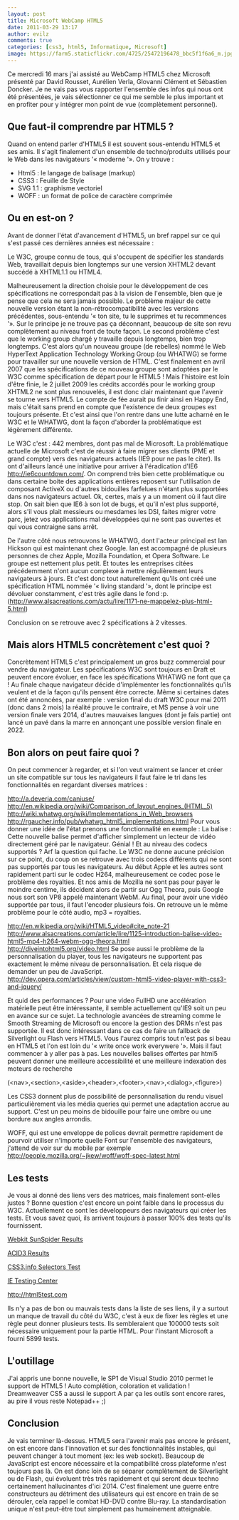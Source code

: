 ```yaml
---
layout: post
title: Microsoft WebCamp HTML5
date: 2011-03-29 13:17
author: evilz
comments: true
categories: [css3, html5, Informatique, Microsoft]
image: https://farm5.staticflickr.com/4725/25472196478_bbc5f1f6a6_m.jpg
---
```


Ce mercredi 16 mars j'ai assisté au WebCamp HTML5 chez Microsoft présenté par David Rousset, Aurélien Verla, Glovanni Clément et Sébastien Doncker.
Je ne vais pas vous rapporter l'ensemble des infos qui nous ont été présentées, je vais sélectionner ce qui me semble le plus important et en profiter pour y intégrer mon point de vue (complètement personnel).

<!--more-->

## Que faut-il comprendre par HTML5 ?
Quand on entend parler d'HTML5 il est souvent sous-entendu HTML5 et ses amis. Il s'agit finalement d'un ensemble de techno/produits utilisés pour le Web dans les navigateurs '« moderne '». On y trouve :
-	Html5 : le langage de balisage (markup)
-	CSS3 : Feuille de Style
-	SVG 1.1 : graphisme vectoriel
-	WOFF : un format de police de caractère comprimée

## Ou en est-on ?

Avant de donner l'état d'avancement d'HTML5, un bref rappel sur ce qui s'est passé ces dernières années est nécessaire :

Le W3C, groupe connu de tous, qui s'occupent de spécifier les standards Web, travaillait depuis bien longtemps sur une version XHTML2 devant succédé à XHTML1.1 ou HTML4.

Malheureusement la direction choisie pour le développement de ces spécifications ne correspondait pas à la vision de l'ensemble, bien que je pense que cela ne sera jamais possible. Le problème majeur de cette nouvelle version étant la non-rétrocompatibilité avec les versions précédentes, sous-entendu '« ton site, tu le supprimes  et tu recommences '». Sur le principe je ne trouve pas ça déconnant, beaucoup de site son revu complètement au niveau front de toute façon. 
Le second problème c'est que le working group chargé y travaille depuis longtemps, bien trop longtemps.  C'est alors qu'un nouveau groupe (de rebelles) nommé le Web HyperText Application Technology Working Group (ou WHATWG) se forme pour travailler sur une nouvelle version de HTML. C'est finalement en avril 2007 que les spécifications de ce nouveau groupe sont adoptées par le W3C comme spécification de départ pour le HTML5 ! Mais l'histoire est loin d'être finie, le 2 juillet 2009 les crédits accordés pour le working group XHTML2 ne sont plus renouvelés, il est donc clair maintenant que l'avenir se tourne vers HTML5. Le compte de fée aurait pu finir ainsi en Happy End, mais c'était sans prend en compte que l'existence de deux groupes est toujours présente. Et c'est ainsi que l'on rentre dans une lutte acharné en le W3C et le WHATWG, dont la façon d'aborder la problématique est légèrement différente.

Le W3C c'est :
442 membres, dont pas mal de Microsoft.
La problématique actuelle de Microsoft c'est de réussir à faire migrer ses clients (PME et grand compte) vers des navigateurs actuels (IE9 pour ne pas le citer). Ils ont d'ailleurs lancé une initiative pour arriver à l'éradication d'IE6 <a href="http://ie6countdown.com/" target="_blank">http://ie6countdown.com/</a>. On comprend très bien cette problématique ou dans certaine boite des applications entières reposent sur l'utilisation de composant ActiveX ou d'autres bidouilles farfelues n'étant plus supportées dans nos navigateurs actuel. Ok, certes, mais y a un moment où il faut dire stop. On sait bien que IE6 à son lot de bugs, et qu'il n'est plus supporté, alors s'il vous plait messieurs ou mesdames les DSI, faites migrer votre parc, jetez vos applications mal développées qui ne sont pas ouvertes et qui vous contraigne sans arrêt.

De l'autre côté nous retrouvons le WHATWG, dont l'acteur principal est Ian Hickson qui est maintenant chez Google. Ian est accompagné de plusieurs personnes de chez Apple, Mozilla Foundation, et Opera Software. Le groupe est nettement plus petit. Et toutes les entreprises citées précédemment n'ont aucun complexe à mettre régulièrement leurs navigateurs à jours. Et c'est donc tout naturellement qu'ils ont créé une spécification HTML nommée '« living standard '», dont le principe est dévoluer constamment, c'est très agile dans le fond :p. (<a href="http://www.alsacreations.com/actu/lire/1171-ne-mappelez-plus-html-5.html" target="_blank">http://www.alsacreations.com/actu/lire/1171-ne-mappelez-plus-html-5.html</a>)


Conclusion on se retrouve avec 2 spécifications à 2 vitesses.

## Mais alors HTML5 concrètement c'est quoi ?

Concrètement HTML5 c'est principalement un gros buzz commercial pour vendre du navigateur. Les spécifications W3C sont toujours en Draft et peuvent encore évoluer, en face les spécifications WHATWG ne font que ça ! Au finale chaque navigateur décide d'implémenter les fonctionnalités qu'ils veulent et de la façon qu'ils pensent être correcte.
Même si certaines dates ont été annoncées, par exemple : version final du draft W3C pour mai 2011 (donc dans 2 mois) la réalité prouve le contraire, et MS pense à voir une version finale vers 2014, d'autres mauvaises langues (dont je fais partie) ont lancé un pavé dans la marre en annonçant une possible version finale en 2022.

## Bon alors on peut faire quoi ?

On peut commencer à regarder, et si l'on veut vraiment se lancer et créer un site compatible sur tous les navigateurs il faut faire le tri dans les fonctionnalités en regardant diverses matrices :

<a href="http://a.deveria.com/caniuse/" target="_blank"> http://a.deveria.com/caniuse/</a>
<a href="http://en.wikipedia.org/wiki/Comparison_of_layout_engines_(HTML_5)" target="_blank"> http://en.wikipedia.org/wiki/Comparison_of_layout_engines_(HTML_5)</a>
<a href="http://wiki.whatwg.org/wiki/Implementations_in_Web_browsers" target="_blank"> http://wiki.whatwg.org/wiki/Implementations_in_Web_browsers</a>
<a href="http://rgaucher.info/pub/whatwg_html5_implementations.html"> http://rgaucher.info/pub/whatwg_html5_implementations.html</a>
Pour vous donner une idée de l'état prenons une fonctionnalité en exemple :
La balise  :
Cette nouvelle balise permet d'afficher simplement un lecteur de vidéo directement géré par le navigateur. Génial ! Et au niveau des codecs supportés ? Arf la question qui fache. Le W3C ne donne aucune précision sur ce point, du coup on se retrouve avec trois codecs différents qui ne sont pas supportés par tous les navigateurs.
Au début Apple et les autres sont rapidement parti sur le codec H264, malheureusement ce codec pose le problème des royalties. Et nos amis de Mozilla ne sont pas pour payer le moindre centime, ils décident alors de partir sur Ogg Theora, puis Google nous sort son VP8 appelé maintenant WebM. Au final, pour avoir une vidéo supportée par tous, il faut l'encoder plusieurs fois. On retrouve un le même problème pour le côté audio, mp3 = royalties.

<a href="http://en.wikipedia.org/wiki/HTML5_video#cite_note-21" target="_blank"> http://en.wikipedia.org/wiki/HTML5_video#cite_note-21</a>
<a href="http://www.alsacreations.com/article/lire/1125-introduction-balise-video-html5-mp4-h264-webm-ogg-theora.html" target="_blank"> http://www.alsacreations.com/article/lire/1125-introduction-balise-video-html5-mp4-h264-webm-ogg-theora.html</a>
<a href="http://diveintohtml5.org/video.html" target="_blank"> http://diveintohtml5.org/video.html</a>
Se pose aussi le problème de la personnalisation du player, tous les navigateurs ne supportent pas exactement le même niveau de personnalisation. Et cela risque de demander un peu de JavaScript.
<a href="http://dev.opera.com/articles/view/custom-html5-video-player-with-css3-and-jquery/" target="_blank"> http://dev.opera.com/articles/view/custom-html5-video-player-with-css3-and-jquery/</a>

Et quid des performances ? Pour une video FullHD une accélération matérielle peut être intéressante, il semble actuellement qu'IE9 soit un peu en avance sur ce sujet.
La technologie avancées de streaming comme le Smooth Streaming de Microsoft ou encore la gestion des DRMs n'est pas supportée. Il est donc intéressant dans ce cas de faire un fallback de Silverlight ou Flash vers HTML5.
Vous l'aurez compris tout n'est pas si beau en HTML5 et l'on est loin du '« write once work everywere '». Mais il faut commencer à y aller pas à pas. Les nouvelles balises offertes par html5 peuvent donner une meilleure accessibilité et une meilleure indexation des moteurs de recherche

(&lt;nav&gt;,&lt;section&gt;,&lt;aside&gt;,&lt;header&gt;,&lt;footer&gt;,&lt;nav&gt;,&lt;dialog&gt;,&lt;figure&gt;)


<amp-img src="https://farm5.staticflickr.com/4593/38633731884_877dbc5e00_n.jpg"
  width="320"
  height="160"
  alt="AMP"></amp-img>

Les CSS3 donnent plus de possibilité de personnalisation du rendu visuel particulièrement via les média queries qui permet une adaptation accrue au support. C'est un peu moins de bidouille pour faire une ombre ou une bordure aux angles arrondis.

WOFF, qui est une enveloppe de polices devrait permettre rapidement de pourvoir utiliser n'importe quelle Font sur l'ensemble des navigateurs, j'attend de voir sur du mobile par exemple
<a href="http://people.mozilla.org/~jkew/woff/woff-spec-latest.html" target="_blank"> http://people.mozilla.org/~jkew/woff/woff-spec-latest.html</a>

## Les tests

Je vous ai donné des liens vers des matrices, mais finalement sont-elles justes ?
Bonne question c'est encore un point faible dans le processus du W3C. Actuellement ce sont les développeurs des navigateurs qui créer les tests. Et vous savez quoi, ils arrivent toujours à passer 100% des tests qu'ils fournissent.

<a href="http://ie.microsoft.com/testdrive/Benchmarks/SunSpider/Default.html">Webkit SunSpider Results</a>

<a href="http://ie.microsoft.com/testdrive/Benchmarks/Acid3/Default.html">ACID3 Results</a>

<a href="http://ie.microsoft.com/testdrive/Benchmarks/CSS3Info/Default.html">CSS3.info Selectors Test</a>

<a href="http://samples.msdn.microsoft.com/ietestcenter/">IE Testing Center</a>

<a href="http://html5test.com/">http://html5test.com</a>

Ils n'y a pas de bon ou mauvais tests dans la liste de ses liens, il y a surtout un manque de travail du côté du W3C, c'est à eux de fixer les règles et une règle peut donner plusieurs tests. Ils sembleraient que 100000 tests soit nécessaire uniquement pour la partie HTML. Pour l'instant Microsoft a fourni 5899 tests.

## L'outillage

J'ai appris une bonne nouvelle, le SP1 de Visual Studio 2010 permet le support de HTML5 ! Auto complétion, coloration et validation !
Dreamweaver CS5 a aussi le support
A par ça les outils sont encore rares, au pire il vous reste Notepad++ ;)

## Conclusion

Je vais terminer là-dessus.
HTML5 sera l'avenir mais pas encore le présent, on est encore dans l'innovation et sur des fonctionnalités instables, qui peuvent changer à tout moment (ex: les web socket).
Beaucoup de JavaScript est encore nécessaire et la compatibilité cross plateforme n'est toujours pas là.
On est donc loin de se séparer complètement de Silverlight ou de Flash, qui évoluent très très rapidement et qui seront deux techno certainement hallucinantes d'ici 2014. C'est finalement une guerre entre constructeurs au détriment des utilisateurs qui est encore en train de se dérouler, cela rappel le combat HD-DVD contre Blu-ray. La standardisation unique n'est peut-être tout simplement pas humainement atteignable.
